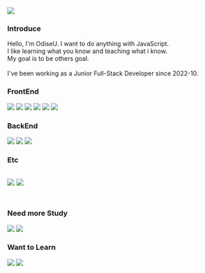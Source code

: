 <div >
  <img src="https://capsule-render.vercel.app/api?type=waving&animation=blink&color=58afea&fontColor=ffffff&height=200&section=header&text=OdiseU&fontSize=80&animation=fadeIn&fontAlignY=38&descSize=15&desc=Develop%20Everyday,%20Better%20than%20Yesterday&descAlignY=55"/>
  
### Introduce
<p>
  Hello, I'm OdiseU. I want to do anything with JavaScript.<br>
  I like learning what you know and teaching what i know.<br>
  My goal is to be others goal.<br><br>
  I've been working as a Junior Full-Stack Developer since 2022-10.
</p>  


### FrontEnd
<img src="https://img.shields.io/badge/JavaScript-F7DF1E?style=flat-square&logo=JavaScript&logoColor=white"/> <img
src="https://img.shields.io/badge/TypeScript-3178C6?style=flat-square&logo=TypeScript&logoColor=white"/> <img
src="https://img.shields.io/badge/React-61DAFB?style=flat-square&logo=React&logoColor=white"/> <img
src="https://img.shields.io/badge/MobX-FF9955?style=flat-square&logo=MobX&logoColor=white"/> <img
src="https://img.shields.io/badge/CSS3-1572B6?style=flat-square&logo=CSS3&logoColor=white"/> <img
src="https://img.shields.io/badge/HTML5-E34F26?style=flat-square&logo=HTML5&logoColor=white"/>
### BackEnd
<img src="https://img.shields.io/badge/Node.js-339933?style=flat-square&logo=Node.js&logoColor=white"/> <img
src="https://img.shields.io/badge/MongoDB-47A248?style=flat-square&logo=MongoDB&logoColor=white"/> <img
src="https://img.shields.io/badge/AmazonEC2-FF9900?style=flat-square&logo=AmazonEC2&logoColor=white"/>
### Etc
<img src="https://img.shields.io/badge/Git-F05032?style=flat-square&logo=Git&logoColor=white"/> <img
src="https://img.shields.io/badge/GitHub-181717?style=flat-square&logo=GitHub&logoColor=white"/><br><br>
---
### Need more Study
<img src="https://img.shields.io/badge/Next.js-000000?style=flat-square&logo=Next.js&logoColor=white"/> <img
src="https://img.shields.io/badge/Flutter-02569B?style=flat-square&logo=Flutter&logoColor=white"/>
### Want to Learn
<img src="https://img.shields.io/badge/Electron-47848F?style=flat-square&logo=Electron&logoColor=white"/> <img
src="https://img.shields.io/badge/GitHubActions-2088FF?style=flat-square&logo=GitHubActions&logoColor=white"/>
</div>
